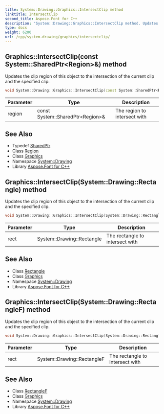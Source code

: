 ```yaml
---
title: System::Drawing::Graphics::IntersectClip method
linktitle: IntersectClip
second_title: Aspose.Font for C++
description: 'System::Drawing::Graphics::IntersectClip method. Updates the clip region of this object to the intersection of the current clip and the specified clip in C++.'
type: docs
weight: 6200
url: /cpp/system.drawing/graphics/intersectclip/
---
```

## Graphics::IntersectClip(const System::SharedPtr\<Region\>\&) method


Updates the clip region of this object to the intersection of the current clip and the specified clip.

```cpp
void System::Drawing::Graphics::IntersectClip(const System::SharedPtr<Region> &region)
```


| Parameter | Type | Description |
| --- | --- | --- |
| region | const System::SharedPtr\<Region\>\& | The region to intersect with |

## See Also

* Typedef [SharedPtr](../../../system/sharedptr/)
* Class [Region](../../region/)
* Class [Graphics](../)
* Namespace [System::Drawing](../../)
* Library [Aspose.Font for C++](../../../)
## Graphics::IntersectClip(System::Drawing::Rectangle) method


Updates the clip region of this object to the intersection of the current clip and the specified clip.

```cpp
void System::Drawing::Graphics::IntersectClip(System::Drawing::Rectangle rect)
```


| Parameter | Type | Description |
| --- | --- | --- |
| rect | System::Drawing::Rectangle | The rectangle to intersect with |

## See Also

* Class [Rectangle](../../rectangle/)
* Class [Graphics](../)
* Namespace [System::Drawing](../../)
* Library [Aspose.Font for C++](../../../)
## Graphics::IntersectClip(System::Drawing::RectangleF) method


Updates the clip region of this object to the intersection of the current clip and the specified clip.

```cpp
void System::Drawing::Graphics::IntersectClip(System::Drawing::RectangleF rect)
```


| Parameter | Type | Description |
| --- | --- | --- |
| rect | System::Drawing::RectangleF | The rectangle to intersect with |

## See Also

* Class [RectangleF](../../rectanglef/)
* Class [Graphics](../)
* Namespace [System::Drawing](../../)
* Library [Aspose.Font for C++](../../../)
